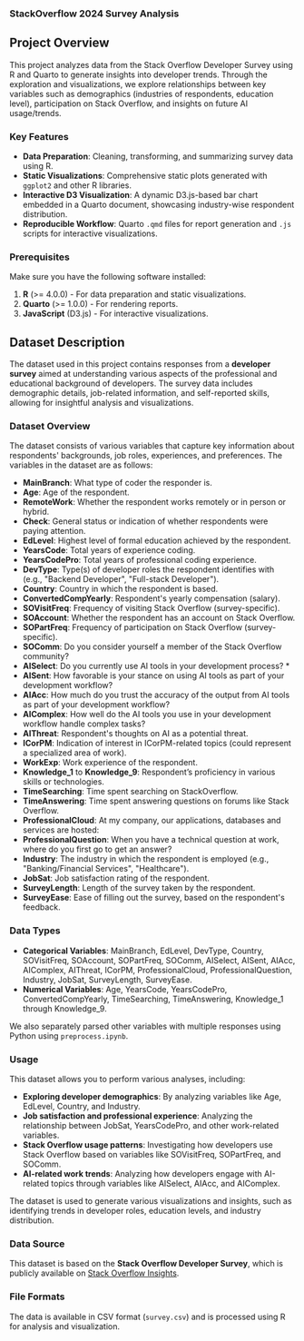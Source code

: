 ### StackOverflow 2024 Survey Analysis

## Project Overview

This project analyzes data from the Stack Overflow Developer Survey using R and Quarto to generate insights into developer trends. Through the exploration and visualizations, we explore relationships between key variables such as demographics (industries of respondents, education level), participation on Stack Overflow, and insights on future AI usage/trends.

### Key Features
- **Data Preparation**: Cleaning, transforming, and summarizing survey data using R.
- **Static Visualizations**: Comprehensive static plots generated with `ggplot2` and other R libraries.
- **Interactive D3 Visualization**: A dynamic D3.js-based bar chart embedded in a Quarto document, showcasing industry-wise respondent distribution.
- **Reproducible Workflow**: Quarto `.qmd` files for report generation and `.js` scripts for interactive visualizations.

### Prerequisites

Make sure you have the following software installed:
1. **R** (>= 4.0.0) - For data preparation and static visualizations.
2. **Quarto** (>= 1.0.0) - For rendering reports.
3. **JavaScript** (D3.js) - For interactive visualizations.


## Dataset Description

The dataset used in this project contains responses from a **developer survey** aimed at understanding various aspects of the professional and educational background of developers. The survey data includes demographic details, job-related information, and self-reported skills, allowing for insightful analysis and visualizations.

### Dataset Overview

The dataset consists of various variables that capture key information about respondents' backgrounds, job roles, experiences, and preferences. The variables in the dataset are as follows:

- **MainBranch**: What type of coder the responder is.
- **Age**: Age of the respondent.
- **RemoteWork**: Whether the respondent works remotely or in person or hybrid.
- **Check**: General status or indication of whether respondents were paying attention.
- **EdLevel**: Highest level of formal education achieved by the respondent.
- **YearsCode**: Total years of experience coding.
- **YearsCodePro**: Total years of professional coding experience.
- **DevType**: Type(s) of developer roles the respondent identifies with (e.g., "Backend Developer", "Full-stack Developer").
- **Country**: Country in which the respondent is based.
- **ConvertedCompYearly**: Respondent's yearly compensation (salary).
- **SOVisitFreq**: Frequency of visiting Stack Overflow (survey-specific).
- **SOAccount**: Whether the respondent has an account on Stack Overflow.
- **SOPartFreq**: Frequency of participation on Stack Overflow (survey-specific).
- **SOComm**: Do you consider yourself a member of the Stack Overflow community?
- **AISelect**: Do you currently use AI tools in your development process? *
- **AISent**: How favorable is your stance on using AI tools as part of your development workflow?
- **AIAcc**: How much do you trust the accuracy of the output from AI tools as part of your development workflow?
- **AIComplex**: How well do the AI tools you use in your development workflow handle complex tasks?
- **AIThreat**: Respondent's thoughts on AI as a potential threat.
- **ICorPM**: Indication of interest in ICorPM-related topics (could represent a specialized area of work).
- **WorkExp**: Work experience of the respondent.
- **Knowledge_1** to **Knowledge_9**: Respondent’s proficiency in various skills or technologies.
- **TimeSearching**: Time spent searching on StackOverflow.
- **TimeAnswering**: Time spent answering questions on forums like Stack Overflow.
- **ProfessionalCloud**: At my company, our applications, databases and services are hosted:
- **ProfessionalQuestion**: When you have a technical question at work, where do you first go to get an answer?
- **Industry**: The industry in which the respondent is employed (e.g., "Banking/Financial Services", "Healthcare").
- **JobSat**: Job satisfaction rating of the respondent.
- **SurveyLength**: Length of the survey taken by the respondent.
- **SurveyEase**: Ease of filling out the survey, based on the respondent's feedback.

### Data Types

- **Categorical Variables**: MainBranch, EdLevel, DevType, Country, SOVisitFreq, SOAccount, SOPartFreq, SOComm, AISelect, AISent, AIAcc, AIComplex, AIThreat, ICorPM, ProfessionalCloud, ProfessionalQuestion, Industry, JobSat, SurveyLength, SurveyEase.
- **Numerical Variables**: Age, YearsCode, YearsCodePro, ConvertedCompYearly, TimeSearching, TimeAnswering, Knowledge_1 through Knowledge_9.

We also separately parsed other variables with multiple responses using Python using `preprocess.ipynb`.
### Usage

This dataset allows you to perform various analyses, including:
- **Exploring developer demographics**: By analyzing variables like Age, EdLevel, Country, and Industry.
- **Job satisfaction and professional experience**: Analyzing the relationship between JobSat, YearsCodePro, and other work-related variables.
- **Stack Overflow usage patterns**: Investigating how developers use Stack Overflow based on variables like SOVisitFreq, SOPartFreq, and SOComm.
- **AI-related work trends**: Analyzing how developers engage with AI-related topics through variables like AISelect, AIAcc, and AIComplex.

The dataset is used to generate various visualizations and insights, such as identifying trends in developer roles, education levels, and industry distribution.

### Data Source

This dataset is based on the **Stack Overflow Developer Survey**, which is publicly available on [Stack Overflow Insights](https://insights.stackoverflow.com/survey).

### File Formats

The data is available in CSV format (`survey.csv`) and is processed using R for analysis and visualization.
